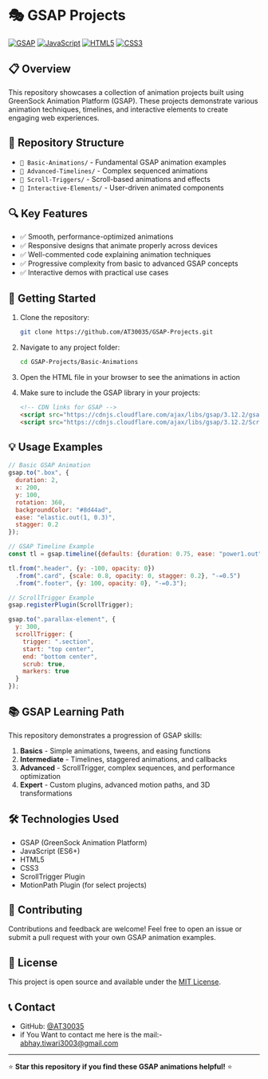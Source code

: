 # 🎭 GSAP Projects

[![GSAP](https://img.shields.io/badge/GSAP-88CE02?style=for-the-badge&logo=greensock&logoColor=white)](https://greensock.com/)
[![JavaScript](https://img.shields.io/badge/JavaScript-F7DF1E?style=for-the-badge&logo=javascript&logoColor=black)](https://developer.mozilla.org/en-US/docs/Web/JavaScript)
[![HTML5](https://img.shields.io/badge/HTML5-E34F26?style=for-the-badge&logo=html5&logoColor=white)](https://developer.mozilla.org/en-US/docs/Web/HTML)
[![CSS3](https://img.shields.io/badge/CSS3-1572B6?style=for-the-badge&logo=css3&logoColor=white)](https://developer.mozilla.org/en-US/docs/Web/CSS)

## 📋 Overview

This repository showcases a collection of animation projects built using GreenSock Animation Platform (GSAP). These projects demonstrate various animation techniques, timelines, and interactive elements to create engaging web experiences.

## 📁 Repository Structure

- `📂 Basic-Animations/` - Fundamental GSAP animation examples
- `📂 Advanced-Timelines/` - Complex sequenced animations
- `📂 Scroll-Triggers/` - Scroll-based animations and effects
- `📂 Interactive-Elements/` - User-driven animated components

## 🔍 Key Features

- ✅ Smooth, performance-optimized animations
- ✅ Responsive designs that animate properly across devices
- ✅ Well-commented code explaining animation techniques
- ✅ Progressive complexity from basic to advanced GSAP concepts
- ✅ Interactive demos with practical use cases

## 🚀 Getting Started

1. Clone the repository:
   ```bash
   git clone https://github.com/AT30035/GSAP-Projects.git
   ```

2. Navigate to any project folder:
   ```bash
   cd GSAP-Projects/Basic-Animations
   ```

3. Open the HTML file in your browser to see the animations in action

4. Make sure to include the GSAP library in your projects:
   ```html
   <!-- CDN links for GSAP -->
   <script src="https://cdnjs.cloudflare.com/ajax/libs/gsap/3.12.2/gsap.min.js"></script>
   <script src="https://cdnjs.cloudflare.com/ajax/libs/gsap/3.12.2/ScrollTrigger.min.js"></script>
   ```

## 💡 Usage Examples

```javascript
// Basic GSAP Animation
gsap.to(".box", {
  duration: 2,
  x: 200,
  y: 100,
  rotation: 360,
  backgroundColor: "#8d44ad",
  ease: "elastic.out(1, 0.3)",
  stagger: 0.2
});

// GSAP Timeline Example
const tl = gsap.timeline({defaults: {duration: 0.75, ease: "power1.out"}});

tl.from(".header", {y: -100, opacity: 0})
  .from(".card", {scale: 0.8, opacity: 0, stagger: 0.2}, "-=0.5")
  .from(".footer", {y: 100, opacity: 0}, "-=0.3");

// ScrollTrigger Example
gsap.registerPlugin(ScrollTrigger);

gsap.to(".parallax-element", {
  y: 300,
  scrollTrigger: {
    trigger: ".section",
    start: "top center",
    end: "bottom center",
    scrub: true,
    markers: true
  }
});
```

## 📚 GSAP Learning Path

This repository demonstrates a progression of GSAP skills:

1. **Basics** - Simple animations, tweens, and easing functions
2. **Intermediate** - Timelines, staggered animations, and callbacks
3. **Advanced** - ScrollTrigger, complex sequences, and performance optimization
4. **Expert** - Custom plugins, advanced motion paths, and 3D transformations

## 🛠️ Technologies Used

- GSAP (GreenSock Animation Platform)
- JavaScript (ES6+)
- HTML5
- CSS3
- ScrollTrigger Plugin
- MotionPath Plugin (for select projects)

## 🤝 Contributing

Contributions and feedback are welcome! Feel free to open an issue or submit a pull request with your own GSAP animation examples.

## 📜 License

This project is open source and available under the [MIT License](LICENSE).

## 📞 Contact

- GitHub: [@AT30035](https://github.com/AT30035)
- if You Want to contact me here is the mail:- abhay.tiwari3003@gmail.com

---

⭐ **Star this repository if you find these GSAP animations helpful!** ⭐
